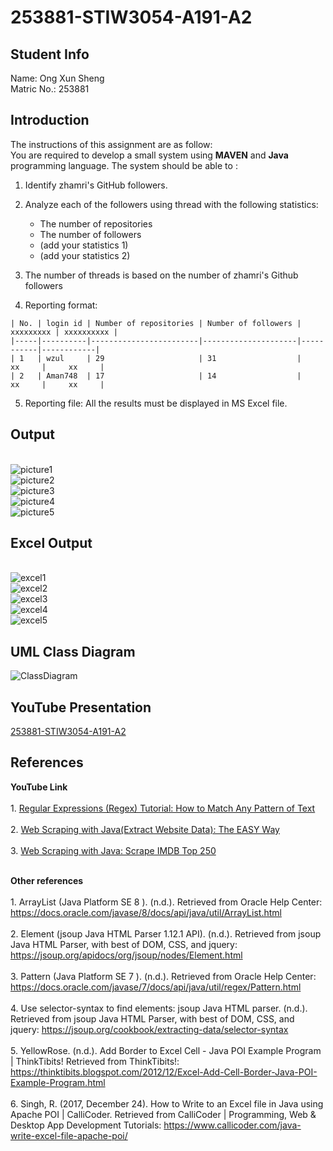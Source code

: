 # 253881-STIW3054-A191-A2

## Student Info
Name: Ong Xun Sheng
<br>Matric No.: 253881

## Introduction
The instructions of this assignment are as follow:
<br>You are required to develop a small system using **MAVEN** and **Java** programming language. The system should be able to :
1. Identify zhamri's GitHub followers.

2. Analyze each of the followers using thread with the following statistics:
    * The number of repositories
    * The number of followers
    * (add your statistics 1)
    * (add your statistics 2)
3. The number of threads is based on the number of zhamri's Github followers
4. Reporting format:
```code 
| No. | login id | Number of repositories | Number of followers | xxxxxxxxx | xxxxxxxxxx |
|-----|----------|------------------------|---------------------|-----------|------------|
| 1   | wzul     | 29                     | 31                  |    xx     |     xx     |
| 2   | Aman748  | 17                     | 14                  |    xx     |     xx     |
```
5. Reporting file: All the results must be displayed in MS Excel file.

## Output
<br>![picture1](https://user-images.githubusercontent.com/38216203/68259807-da306600-0075-11ea-950e-d600f412d66f.PNG)
<br>![picture2](https://user-images.githubusercontent.com/38216203/68259810-da306600-0075-11ea-8626-b2f9642bfeed.PNG)
<br>![picture3](https://user-images.githubusercontent.com/38216203/68259796-d866a280-0075-11ea-8917-073aa5a5b80e.PNG)
<br>![picture4](https://user-images.githubusercontent.com/38216203/68259797-d866a280-0075-11ea-9d91-3c0fe6e8c7b1.PNG)
<br>![picture5](https://user-images.githubusercontent.com/38216203/68259798-d866a280-0075-11ea-9c20-4580420dd5fc.PNG)

## Excel Output 
<br>![excel1](https://user-images.githubusercontent.com/38216203/68259801-d8ff3900-0075-11ea-8353-052d9069571d.PNG)
<br>![excel2](https://user-images.githubusercontent.com/38216203/68259802-d8ff3900-0075-11ea-911a-74c668f722b5.PNG)
<br>![excel3](https://user-images.githubusercontent.com/38216203/68259803-d997cf80-0075-11ea-8a4b-8658e41034b9.PNG)
<br>![excel4](https://user-images.githubusercontent.com/38216203/68259804-d997cf80-0075-11ea-931b-b551f0ce7128.PNG)
<br>![excel5](https://user-images.githubusercontent.com/38216203/68259806-da306600-0075-11ea-8d29-65e047c24118.PNG)

## UML Class Diagram
![ClassDiagram](https://user-images.githubusercontent.com/38216203/68259800-d8ff3900-0075-11ea-97ec-7d9a5dd05a61.png)
## YouTube Presentation
[253881-STIW3054-A191-A2](https://youtu.be/_fFlGJ66BsY "253881-STIW3054-A191-A2")
## References
**YouTube Link**
<br><br>1. [Regular Expressions (Regex) Tutorial: How to Match Any Pattern of Text](https://www.youtube.com/watch?v=sa-TUpSx1JA "Regular Expressions (Regex) Tutorial: How to Match Any Pattern of Text")
<br><br>2. [Web Scraping with Java(Extract Website Data): The EASY Way](https://www.youtube.com/watch?v=0s8O7jfy3c0 "Web Scraping with Java(Extract Website Data): The EASY Way")
<br><br>3. [Web Scraping with Java: Scrape IMDB Top 250](https://www.youtube.com/watch?v=ZpBWXTa-aIg "Web Scraping with Java: Scrape IMDB Top 250")

<br>**Other references**
<br><br>1. ArrayList (Java Platform SE 8 ). (n.d.). Retrieved from Oracle Help Center: https://docs.oracle.com/javase/8/docs/api/java/util/ArrayList.html
<br><br>2. Element (jsoup Java HTML Parser 1.12.1 API). (n.d.). Retrieved from jsoup Java HTML Parser, with best of DOM, CSS, and jquery: https://jsoup.org/apidocs/org/jsoup/nodes/Element.html
<br><br>3. Pattern (Java Platform SE 7 ). (n.d.). Retrieved from Oracle Help Center: https://docs.oracle.com/javase/7/docs/api/java/util/regex/Pattern.html
<br><br>4. Use selector-syntax to find elements: jsoup Java HTML parser. (n.d.). Retrieved from jsoup Java HTML Parser, with best of DOM, CSS, and jquery: https://jsoup.org/cookbook/extracting-data/selector-syntax
<br><br>5. YellowRose. (n.d.). Add Border to Excel Cell - Java POI Example Program | ThinkTibits! Retrieved from ThinkTibits!: https://thinktibits.blogspot.com/2012/12/Excel-Add-Cell-Border-Java-POI-Example-Program.html
<br><br>6. Singh, R. (2017, December 24). How to Write to an Excel file in Java using Apache POI | CalliCoder. Retrieved from CalliCoder | Programming, Web & Desktop App Development Tutorials: https://www.callicoder.com/java-write-excel-file-apache-poi/
